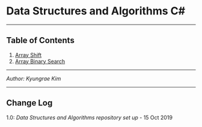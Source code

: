 # Data Structures and Algorithms C\#
---

## Table of Contents
1. [Array Shift](https://github.com/jeremymaya/data-structures-and-algorithms-c-/tree/array-shift/challenges/ArrayShift)
1. [Array Binary Search](https://github.com/jeremymaya/data-structures-and-algorithms-c-/tree/array-shift/challenges/BinarySearch)

---

*Author: Kyungrae Kim*

---

## Change Log
1.0: *Data Structures and Algorithms repository set up* - 15 Oct 2019